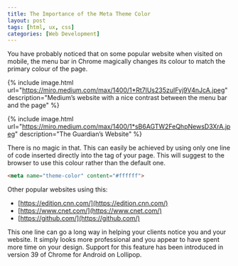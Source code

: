 ```yaml
---
title: The Importance of the Meta Theme Color
layout: post
tags: [html, ux, css]
categories: [Web Development]
---
```


You have probably noticed that on some popular website when visited on mobile, the menu bar in Chrome magically changes its colour to match the primary colour of the page.

{% include image.html url="https://miro.medium.com/max/1400/1*Rt7lUs235zuIFyj9V4nJcA.jpeg" description="Medium’s website with a nice contrast between the menu bar and the page" %}

{% include image.html url="https://miro.medium.com/max/1400/1*sB6AGTW2FeQhpNewsD3XrA.jpeg" description="The Guardian’s Website" %}

There is no magic in that. This can easily be achieved by using only one line of code inserted directly into the **<head>** tag of your page. This will suggest to the browser to use this colour rather than the default one.

```html
<meta name="theme-color" content="#ffffff">
```

Other popular websites using this:

* [https://edition.cnn.com/](https://edition.cnn.com/)
* [https://www.cnet.com/](https://www.cnet.com/)
* [https://github.com/](https://github.com/)

This one line can go a long way in helping your clients notice you and your website. It simply looks more professional and you appear to have spent more time on your design. Support for this feature has been introduced in version 39 of Chrome for Android on Lollipop.